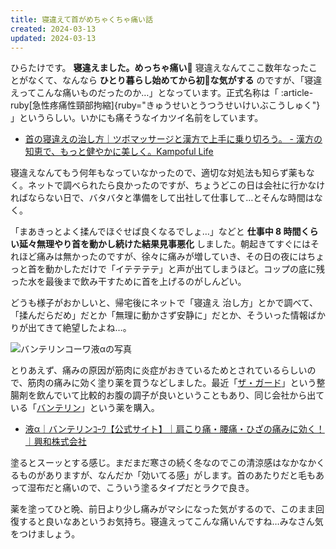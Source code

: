 ```yaml
---
title: 寝違えて首がめちゃくちゃ痛い話
created: 2024-03-13
updated: 2024-03-13
---
```


ひらたけです。 **寝違えました。めっちゃ痛い🤕** 寝違えなんてここ数年なったことがなくて、なんなら **ひとり暮らし始めてから初🔰な気がする** のですが、「寝違えってこんな痛いものだったのか…」となっています。正式名称は「 :article-ruby[急性疼痛性頸部拘縮]{ruby="きゅうせいとうつうせいけいぶこうしゅく"} 」というらしい。いかにも痛そうなイカツイ名前をしています。

- [首の寝違えの治し方｜ツボマッサージと漢方で上手に乗り切ろう。 - 漢方の知恵で、もっと健やかに美しく。Kampoful Life](https://www.kracie.co.jp/kampo/kampofullife/body/?p=11095)

寝違えなんてもう何年もなっていなかったので、適切な対処法も知らず薬もなく。ネットで調べられたら良かったのですが、ちょうどこの日は会社に行かなければならない日で、バタバタと準備をして出社して仕事して…とそんな時間はなく。

「まあきっとよく揉んでほぐせば良くなるでしょ…」などと **仕事中 8 時間くらい延々無理やり首を動かし続けた結果見事悪化** しました。朝起きてすぐにはそれほど痛みは無かったのですが、徐々に痛みが増していき、その日の夜にはちょっと首を動かしただけで「イテテテテ」と声が出てしまうほど。コップの底に残った水を最後まで飲み干すために首を上げるのがしんどい。

どうも様子がおかしいと、帰宅後にネットで「寝違え 治し方」とかで調べて、「揉んだらだめ」だとか「無理に動かさず安静に」だとか、そういった情報ばかりが出てきて絶望したよね…。

![バンテリンコーワ液αの写真](bc047d0a-d1ee-4682-91e1-294d6f726d00)

とりあえず、痛みの原因が筋肉に炎症がおきているためとされているらしいので、筋肉の痛みに効く塗り薬を買うなどしました。最近「[ザ・ガード](https://hc.kowa.co.jp/the-guard-kowa/)」という整腸剤を飲んでいて比較的お腹の調子が良いということもあり、同じ会社から出ている「[バンテリン](https://hc.kowa.co.jp/vantelin/)」という薬を購入。

- [液α｜バンテリンｺｰﾜ【公式サイト】｜肩こり痛・腰痛・ひざの痛みに効く！｜興和株式会社](https://hc.kowa.co.jp/vantelin/product/vantelin_kowa/liquid.php)

塗るとスーッとする感じ。まだまだ寒さの続く冬なのでこの清涼感はなかなかくるものがありますが、なんだか「効いてる感」がします。首のあたりだと毛もあって湿布だと痛いので、こういう塗るタイプだとラクで良き。

薬を塗ってひと晩、前日より少し痛みがマシになった気がするので、このまま回復すると良いなあというお気持ち。寝違えってこんな痛いんですね…みなさん気をつけましょう。
